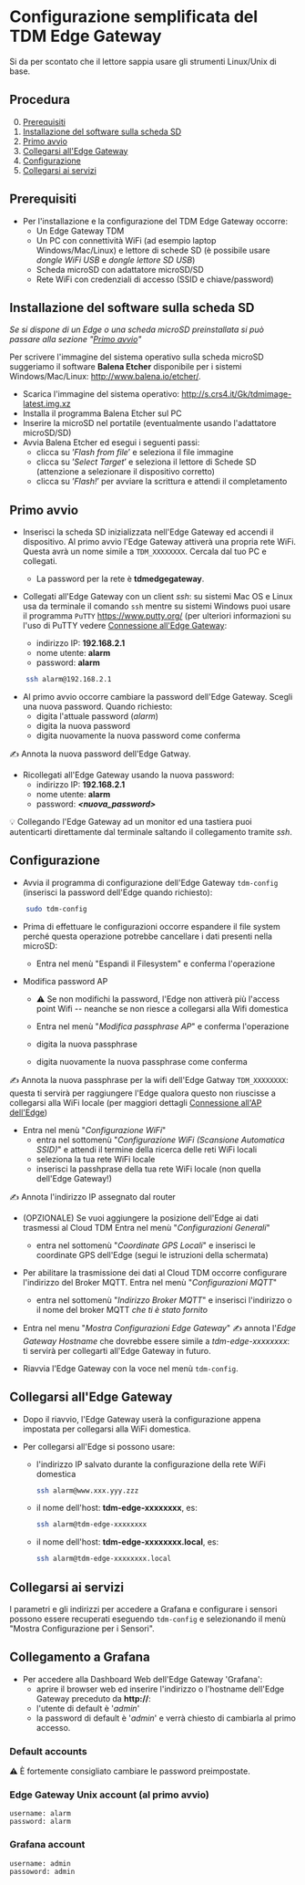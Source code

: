 

# Configurazione semplificata del TDM Edge Gateway

Si da per scontato che il lettore sappia usare gli strumenti Linux/Unix di base.

## Procedura

0. [Prerequisiti](#prerequisiti)
1. [Installazione del software sulla scheda SD](#installazione-del-software-sulla-scheda-sd)
2. [Primo avvio](#primo-avvio)
3. [Collegarsi all'Edge Gateway](#collegarsi-alledge-gateway)
4. [Configurazione](#configurazione)
5. [Collegarsi ai servizi](#collegarsi-ai-servizi)


## Prerequisiti


* Per l'installazione e la configurazione del TDM Edge Gateway occorre:
  * Un Edge Gateway TDM
  * Un PC con connettività WiFi (ad esempio laptop Windows/Mac/Linux) e lettore di schede
    SD (è possibile usare *dongle WiFi USB* e *dongle lettore SD USB*)
  * Scheda microSD con adattatore microSD/SD
  * Rete WiFi con credenziali di accesso (SSID e chiave/password)


## Installazione del software sulla scheda SD


*Se si dispone di un Edge o una scheda microSD preinstallata si può passare
  alla sezione "[Primo avvio](#primo-avvio)"*

Per scrivere l'immagine del sistema operativo sulla scheda microSD suggeriamo
il software **Balena Etcher** disponibile per i sistemi Windows/Mac/Linux:
<http://www.balena.io/etcher/>.

* Scarica l'immagine del sistema operativo: <http://s.crs4.it/Gk/tdmimage-latest.img.xz>
* Installa il programma Balena Etcher sul PC
* Inserire la microSD nel portatile (eventualmente usando l'adattatore microSD/SD)
* Avvia Balena Etcher ed esegui i seguenti passi:
  * clicca su ’*Flash from file*’ e seleziona il file immagine
  * clicca su ’*Select Target*’ e seleziona il lettore di Schede SD (attenzione a selezionare il dispositivo corretto)
  * clicca su ’*Flash!*’ per avviare la scrittura e attendi il completamento


## Primo avvio


* Inserisci la scheda SD inizializzata nell'Edge Gateway ed accendi il
  dispositivo. Al primo avvio l'Edge Gateway attiverà una propria rete WiFi.
  Questa avrà un nome simile a `TDM_XXXXXXXX`. Cercala dal tuo PC e collegati.
  * La password per la rete è **tdmedgegateway**.

* Collegati all'Edge Gateway con un client *ssh*: su sistemi Mac OS e Linux
  usa da terminale il comando `ssh` mentre su sistemi Windows puoi usare il
  programma `PuTTY` <https://www.putty.org/> (per ulteriori informazioni su l'uso di PuTTY vedere [Connessione all'Edge Gateway](/it/connect-to-edge.it.md):
  * indirizzo IP: **192.168.2.1**
  * nome utente: **alarm**
  * password:    **alarm**

```bash
    ssh alarm@192.168.2.1
```

* Al primo avvio occorre cambiare la password dell'Edge Gateway. Scegli una nuova password. Quando richiesto:
  * digita l'attuale password (*alarm*)
  * digita la nuova password
  * digita nuovamente la nuova password come conferma

:writing_hand: Annota la nuova password dell'Edge Gatway.

* Ricollegati all'Edge Gateway usando la nuova password:
  * indirizzo IP: **192.168.2.1**
  * nome utente: **alarm**
  * password:    ***\<nuova_password\>***

:bulb: Collegando l'Edge Gateway ad un monitor ed una tastiera puoi autenticarti
direttamente dal terminale saltando il collegamento tramite *ssh*.


## Configurazione


* Avvia il programma di configurazione dell'Edge Gateway `tdm-config` (inserisci
  la password dell'Edge quando richiesto):

```bash
    sudo tdm-config
```

* Prima di effettuare le configurazioni occorre espandere il file system perché
  questa operazione potrebbe cancellare i dati presenti nella microSD:

  * Entra nel menù "Espandi il Filesystem" e conferma l'operazione

* Modifica password AP
  * :warning: Se non modifichi la password, l'Edge non attiverà più l'access
    point Wifi -- neanche se non riesce a collegarsi alla Wifi domestica

  * Entra nel menù "*Modifica passphrase AP*" e conferma l'operazione
  * digita la nuova passphrase
  * digita nuovamente la nuova passphrase come conferma

:writing_hand: Annota la nuova passphrase per la wifi dell'Edge Gatway `TDM_XXXXXXXX`: questa ti servirà per raggiungere l'Edge qualora questo non riuscisse a collegarsi alla WiFi locale (per maggiori dettagli [Connessione all'AP dell'Edge](./it/ap-connection-steps.it.md))

* Entra nel menù "*Configurazione WiFi*"
  * entra nel sottomenù "*Configurazione WiFi (Scansione Automatica SSID)*" e attendi il termine della ricerca delle reti WiFi locali
  * seleziona la tua rete WiFi locale
  * inserisci la passhprase della tua rete WiFi locale (non quella dell'Edge Gateway!)

:writing_hand: Annota l'indirizzo IP assegnato dal router

* (OPZIONALE) Se vuoi aggiungere la posizione dell'Edge ai dati trasmessi al
  Cloud TDM Entra nel menù "*Configurazioni Generali*"
  * entra nel sottomenù "*Coordinate GPS Locali*" e inserisci le coordinate GPS
    dell'Edge (segui le istruzioni della schermata)

* Per abilitare la trasmissione dei dati al Cloud TDM occorre configurare
  l'indirizzo del Broker MQTT. Entra nel menù "*Configurazioni MQTT*"
  * entra nel sottomenù "*Indirizzo Broker MQTT*" e inserisci l'indirizzo o il
    nome del broker MQTT *che ti è stato fornito*

* Entra nel menu "*Mostra Configurazioni Edge Gateway*"
:writing_hand: annota l'*Edge Gateway Hostname* che dovrebbe essere simile a *tdm-edge-xxxxxxxx*: ti servirà per collegarti all'Edge Gateway in futuro.

* Riavvia l'Edge Gateway con la voce nel menù `tdm-config`.


## Collegarsi all'Edge Gateway

* Dopo il riavvio, l'Edge Gateway userà la configurazione appena impostata per
  collegarsi alla WiFi domestica.

* Per collegarsi all'Edge si possono usare:

  * l'indirizzo IP salvato durante la configurazione della rete WiFi domestica
    ```bash
    ssh alarm@www.xxx.yyy.zzz
    ```
  * il nome dell'host: **tdm-edge-xxxxxxxx**, es:
    ```bash
    ssh alarm@tdm-edge-xxxxxxxx
    ```
  * il nome dell'host: **tdm-edge-xxxxxxxx.local**, es:
    ```bash
    ssh alarm@tdm-edge-xxxxxxxx.local
    ```


## Collegarsi ai servizi

I parametri e gli indirizzi per accedere a Grafana e configurare i sensori
possono essere recuperati eseguendo `tdm-config` e selezionando il menù "Mostra
Configurazione per i Sensori".


## Collegamento a Grafana

* Per accedere alla Dashboard Web dell'Edge Gateway 'Grafana':
  * aprire il browser web ed inserire l'indirizzo o l'hostname dell'Edge Gateway preceduto da **http://**:
  * l'utente di default è '*admin*'
  * la password di default è '*admin*' e verrà chiesto di cambiarla al primo accesso.


### Default accounts

:warning: È fortemente consigliato cambiare le password preimpostate.

### Edge Gateway Unix account (al primo avvio)

    username: alarm
    password: alarm

### Grafana account

    username: admin
    passoword: admin


